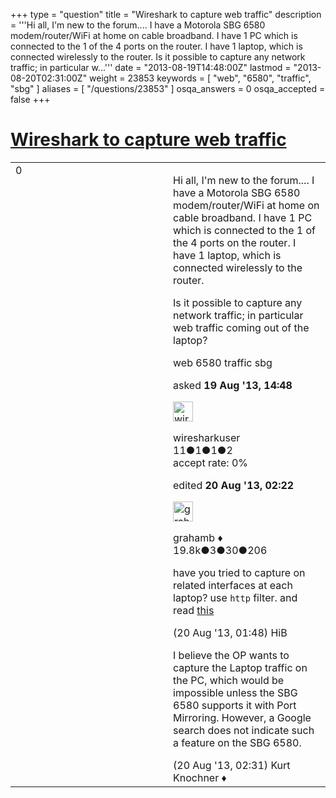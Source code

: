 +++
type = "question"
title = "Wireshark to capture web traffic"
description = '''Hi all, I&#x27;m new to the forum.... I have a Motorola SBG 6580 modem/router/WiFi at home on cable broadband. I have 1 PC which is connected to the 1 of the 4 ports on the router. I have 1 laptop, which is connected wirelessly to the router. Is it possible to capture any network traffic; in particular w...'''
date = "2013-08-19T14:48:00Z"
lastmod = "2013-08-20T02:31:00Z"
weight = 23853
keywords = [ "web", "6580", "traffic", "sbg" ]
aliases = [ "/questions/23853" ]
osqa_answers = 0
osqa_accepted = false
+++

<div class="headNormal">

# [Wireshark to capture web traffic](/questions/23853/wireshark-to-capture-web-traffic)

</div>

<div id="main-body">

<div id="askform">

<table id="question-table" style="width:100%;"><colgroup><col style="width: 50%" /><col style="width: 50%" /></colgroup><tbody><tr class="odd"><td style="width: 30px; vertical-align: top"><div class="vote-buttons"><span id="post-23853-upvote" class="ajax-command post-vote up" rel="nofollow" title="I like this post (click again to cancel)"> </span><div id="post-23853-score" class="post-score" title="current number of votes">0</div><span id="post-23853-downvote" class="ajax-command post-vote down" rel="nofollow" title="I dont like this post (click again to cancel)"> </span> <span id="favorite-mark" class="ajax-command favorite-mark" rel="nofollow" title="mark/unmark this question as favorite (click again to cancel)"> </span><div id="favorite-count" class="favorite-count"></div></div></td><td><div id="item-right"><div class="question-body"><p>Hi all, I'm new to the forum.... I have a Motorola SBG 6580 modem/router/WiFi at home on cable broadband. I have 1 PC which is connected to the 1 of the 4 ports on the router. I have 1 laptop, which is connected wirelessly to the router.</p><p>Is it possible to capture any network traffic; in particular web traffic coming out of the laptop?</p></div><div id="question-tags" class="tags-container tags"><span class="post-tag tag-link-web" rel="tag" title="see questions tagged &#39;web&#39;">web</span> <span class="post-tag tag-link-6580" rel="tag" title="see questions tagged &#39;6580&#39;">6580</span> <span class="post-tag tag-link-traffic" rel="tag" title="see questions tagged &#39;traffic&#39;">traffic</span> <span class="post-tag tag-link-sbg" rel="tag" title="see questions tagged &#39;sbg&#39;">sbg</span></div><div id="question-controls" class="post-controls"></div><div class="post-update-info-container"><div class="post-update-info post-update-info-user"><p>asked <strong>19 Aug '13, 14:48</strong></p><img src="https://secure.gravatar.com/avatar/9937da77d5095867ba14a4ff1dd362f6?s=32&amp;d=identicon&amp;r=g" class="gravatar" width="32" height="32" alt="wiresharkuser&#39;s gravatar image" /><p><span>wiresharkuser</span><br />
<span class="score" title="11 reputation points">11</span><span title="1 badges"><span class="badge1">●</span><span class="badgecount">1</span></span><span title="1 badges"><span class="silver">●</span><span class="badgecount">1</span></span><span title="2 badges"><span class="bronze">●</span><span class="badgecount">2</span></span><br />
<span class="accept_rate" title="Rate of the user&#39;s accepted answers">accept rate:</span> <span title="wiresharkuser has no accepted answers">0%</span></p></div><div class="post-update-info post-update-info-edited"><p><span> edited <strong>20 Aug '13, 02:22</strong> </span></p><img src="https://secure.gravatar.com/avatar/d2a7e24ca66604c749c7c88c1da8ff78?s=32&amp;d=identicon&amp;r=g" class="gravatar" width="32" height="32" alt="grahamb&#39;s gravatar image" /><p><span>grahamb ♦</span><br />
<span class="score" title="19834 reputation points"><span>19.8k</span></span><span title="3 badges"><span class="badge1">●</span><span class="badgecount">3</span></span><span title="30 badges"><span class="silver">●</span><span class="badgecount">30</span></span><span title="206 badges"><span class="bronze">●</span><span class="badgecount">206</span></span></p></div></div><div id="comments-container-23853" class="comments-container"><span id="23860"></span><div id="comment-23860" class="comment"><div id="post-23860-score" class="comment-score"></div><div class="comment-text"><p>have you tried to capture on related interfaces at each laptop? use <code>http</code> filter. and read <a href="http://ask.wireshark.org/questions/23847/how-can-i-capture-traffic-between-two-devices-on-wi-fi/23852">this</a></p></div><div id="comment-23860-info" class="comment-info"><span class="comment-age">(20 Aug '13, 01:48)</span> <span class="comment-user userinfo">HiB</span></div></div><span id="23867"></span><div id="comment-23867" class="comment"><div id="post-23867-score" class="comment-score"></div><div class="comment-text"><p>I believe the OP wants to capture the Laptop traffic on the PC, which would be impossible unless the SBG 6580 supports it with Port Mirroring. However, a Google search does not indicate such a feature on the SBG 6580.</p></div><div id="comment-23867-info" class="comment-info"><span class="comment-age">(20 Aug '13, 02:31)</span> <span class="comment-user userinfo">Kurt Knochner ♦</span></div></div></div><div id="comment-tools-23853" class="comment-tools"></div><div class="clear"></div><div id="comment-23853-form-container" class="comment-form-container"></div><div class="clear"></div></div></td></tr></tbody></table>

</div>

</div>

